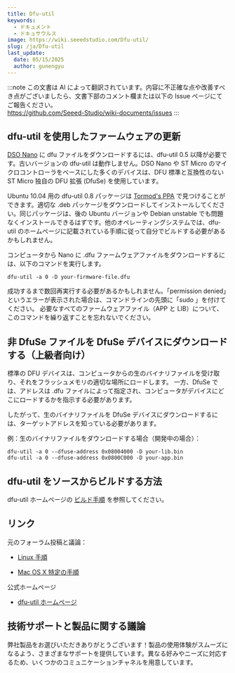 ```yaml
---
title: Dfu-util
keywords:
  - ドキュメント
  - ドキュサウルス
image: https://wiki.seeedstudio.com/Dfu-util/
slug: /ja/Dfu-util
last_update:
  date: 05/15/2025
  author: gunengyu
---
```

:::note
この文書は AI によって翻訳されています。内容に不正確な点や改善すべき点がございましたら、文書下部のコメント欄または以下の Issue ページにてご報告ください。  
https://github.com/Seeed-Studio/wiki-documents/issues
:::

## dfu-util を使用したファームウェアの更新

[DSO Nano](/DSO_Nano "DSO Nano") に dfu ファイルをダウンロードするには、dfu-util 0.5 以降が必要です。古いバージョンの dfu-util は動作しません。DSO Nano や ST Micro のマイクロコントローラをベースにした多くのデバイスは、DFU 標準と互換性のない ST Micro 独自の DFU 拡張 (DfuSe) を使用しています。

Ubuntu 10.04 用の dfu-util 0.8 パッケージは [Tormod's PPA](https://launchpad.net/~tormodvolden/+archive/ppa/+packages?field.series_filter=lucid) で見つけることができます。適切な .deb パッケージをダウンロードしてインストールしてください。同じパッケージは、後の Ubuntu バージョンや Debian unstable でも問題なくインストールできるはずです。他のオペレーティングシステムでは、dfu-util のホームページに記載されている手順に従って自分でビルドする必要があるかもしれません。

コンピュータから Nano に .dfu ファームウェアファイルをダウンロードするには、以下のコマンドを実行します。

```
dfu-util -a 0 -D your-firmware-file.dfu
```

成功するまで数回再実行する必要があるかもしれません。「permission denied」というエラーが表示された場合は、コマンドラインの先頭に「sudo 」を付けてください。
必要なすべてのファームウェアファイル（APP と LIB）について、このコマンドを繰り返すことを忘れないでください。

## 非 DfuSe ファイルを DfuSe デバイスにダウンロードする（上級者向け）

標準の DFU デバイスは、コンピュータからの生のバイナリファイルを受け取り、それをフラッシュメモリの適切な場所にロードします。
一方、DfuSe では、アドレスは .dfu ファイルによって指定され、コンピュータがデバイスにどこにロードするかを指示する必要があります。

したがって、生のバイナリファイルを DfuSe デバイスにダウンロードするには、ターゲットアドレスを知っている必要があります。

例：生のバイナリファイルをダウンロードする場合（開発中の場合）：

```
dfu-util -a 0 --dfuse-address 0x08004000 -D your-lib.bin
dfu-util -a 0 --dfuse-address 0x0800C000 -D your-app.bin
```

## dfu-util をソースからビルドする方法

dfu-util ホームページの [ビルド手順](http://dfu-util.sourceforge.net/build.html) を参照してください。

## リンク

元のフォーラム投稿と議論：

* [Linux 手順](https://forum.seeedstudio.com/viewtopic.php?f=12&amp;t=1353&amp;start=10)

* [Mac OS X 特定の手順](https://forum.seeedstudio.com/viewtopic.php?f=12&amp;t=1364)

公式ホームページ

* [dfu-util ホームページ](http://dfu-util.sourceforge.net/)

## 技術サポートと製品に関する議論

弊社製品をお選びいただきありがとうございます！製品の使用体験がスムーズになるよう、さまざまなサポートを提供しています。異なる好みやニーズに対応するため、いくつかのコミュニケーションチャネルを用意しています。

<div class="button_tech_support_container">
<a href="https://forum.seeedstudio.com/" class="button_forum"></a> 
<a href="https://www.seeedstudio.com/contacts" class="button_email"></a>
</div>

<div class="button_tech_support_container">
<a href="https://discord.gg/eWkprNDMU7" class="button_discord"></a> 
<a href="https://github.com/Seeed-Studio/wiki-documents/discussions/69" class="button_discussion"></a>
</div>
